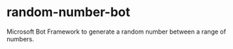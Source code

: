 # random-number-bot
Microsoft Bot Framework to generate a random number between a range of numbers.

